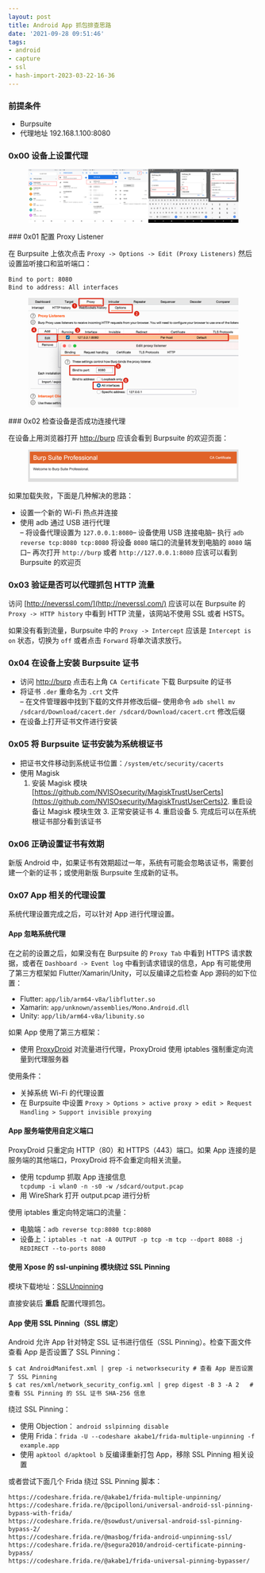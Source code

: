 ```yaml
---
layout: post
title: Android App 抓包排查思路
date: '2021-09-28 09:51:46'
tags:
- android
- capture
- ssl
- hash-import-2023-03-22-16-36
---
```


### 前提条件

- Burpsuite
- 代理地址 192.168.1.100:8080

### 0x00 设备上设置代理
<figure class="kg-card kg-image-card"><img src="assets/img/blog/imported/android-app-traffic-capture-skill-merge.png" class="kg-image" alt loading="lazy"></figure>
### 0x01 配置 Proxy Listener

在 Burpsuite 上依次点击 `Proxy -> Options -> Edit (Proxy Listeners)` 然后设置监听接口和监听端口：

    Bind to port: 8080
    Bind to address: All interfaces

<figure class="kg-card kg-image-card"><img src="assets/img/blog/imported/android-app-traffic-capture-skill-DraggedImage.png" class="kg-image" alt loading="lazy"></figure>
### 0x02 检查设备是否成功连接代理

在设备上用浏览器打开 [http://burp](http://burp) 应该会看到 Burpsuite 的欢迎页面：

<figure class="kg-card kg-image-card"><img src="assets/img/blog/imported/android-app-traffic-capture-skill-image.png" class="kg-image" alt loading="lazy" ></figure>

如果加载失败，下面是几种解决的思路：

- 设置一个新的 Wi-Fi 热点并连接
- 使用 adb 通过 USB 进行代理  
  – 将设备代理设置为 `127.0.0.1:8080`– 设备使用 USB 连接电脑– 执行 `adb reverse tcp:8080 tcp:8080` 将设备 `8080` 端口的流量转发到电脑的 `8080` 端口– 再次打开 `http://burp` 或者 `http://127.0.0.1:8080` 应该可以看到 Burpsuite 的欢迎页

### 0x03 验证是否可以代理抓包 HTTP 流量

访问 [http://neverssl.com/](http://neverssl.com/) 应该可以在 Burpsuite 的 `Proxy -> HTTP history` 中看到 HTTP 流量，该网站不使用 SSL 或者 HSTS。

如果没有看到流量，Burpsuite 中的 `Proxy -> Intercept` 应该是 `Intercept is on` 状态，切换为 `off` 或者点击 `Forward` 将单次请求放行。

### 0x04 在设备上安装 Burpsuite 证书

- 访问 [http://burp](http://burp) 点击右上角 `CA Certificate` 下载 Burpsuite 的证书
- 将证书 `.der` 重命名为 `.crt` 文件  
  – 在文件管理器中找到下载的文件并修改后缀– 使用命令 `adb shell mv /sdcard/Download/cacert.der /sdcard/Download/cacert.crt` 修改后缀
- 在设备上打开证书文件进行安装

### 0x05 将 Burpsuite 证书安装为系统根证书

- 把证书文件移动到系统证书位置：`/system/etc/security/cacerts`
- 使用 Magisk  
  1. 安装 Magisk 模块 [https://github.com/NVISOsecurity/MagiskTrustUserCerts](https://github.com/NVISOsecurity/MagiskTrustUserCerts)2. 重启设备让 Magisk 模块生效 3. 正常安装证书 4. 重启设备 5. 完成后可以在系统根证书部分看到该证书

### 0x06 正确设置证书有效期

新版 Android 中，如果证书有效期超过一年，系统有可能会忽略该证书，需要创建一个新的证书；或使用新版 Burpsuite 生成新的证书。

### 0x07 App 相关的代理设置

系统代理设置完成之后，可以针对 App 进行代理设置。

#### App 忽略系统代理

在之前的设置之后，如果没有在 Burpsuite 的 `Proxy Tab` 中看到 HTTPS 请求数据，或者在 `Dashboard -> Event log` 中看到请求错误的信息，App 有可能使用了第三方框架如 Flutter/Xamarin/Unity，可以反编译之后检查 App 源码的如下位置：

- Flutter: `app/lib/arm64-v8a/libflutter.so`
- Xamarin: `app/unknown/assemblies/Mono.Android.dll`
- Unity: `app/lib/arm64-v8a/libunity.so`

如果 App 使用了第三方框架：

- 使用 [ProxyDroid](https://play.google.com/store/apps/details?id=org.proxydroid&hl=en&gl=US) 对流量进行代理，ProxyDroid 使用 iptables 强制重定向流量到代理服务器

使用条件：

- 关掉系统 Wi-Fi 的代理设置
- 在 Burpsuite 中设置 `Proxy > Options > active proxy > edit > Request Handling > Support invisible proxying`

#### App 服务端使用自定义端口

ProxyDroid 只重定向 HTTP（80）和 HTTPS（443）端口。如果 App 连接的是服务端的其他端口，ProxyDroid 将不会重定向相关流量。

- 使用 tcpdump 抓取 App 连接信息  
  `tcpdump -i wlan0 -n -s0 -w /sdcard/output.pcap `
- 用 WireShark 打开 output.pcap 进行分析

使用 iptables 重定向特定端口的流量：

- 电脑端：`adb reverse tcp:8080 tcp:8080`
- 设备上：`iptables -t nat -A OUTPUT -p tcp -m tcp --dport 8088 -j REDIRECT --to-ports 8080`

#### 使用 Xpose 的 ssl-unpining 模块绕过 SSL Pinning

模块下载地址：[SSLUnpinning](https://github.com/ac-pm/SSLUnpinning_Xposed)

直接安装后 **重启** 配置代理抓包。

#### App 使用 SSL Pinning（SSL 绑定）

Android 允许 App 针对特定 SSL 证书进行信任（SSL Pinning）。检查下面文件查看 App 是否设置了 SSL Pinning：

    $ cat AndroidManifest.xml | grep -i networksecurity	# 查看 App 是否设置了 SSL Pinning
    $ cat res/xml/network_security_config.xml | grep digest -B 3 -A 2	# 查看 SSL Pinning 的 SSL 证书 SHA-256 信息

绕过 SSL Pinning：

- 使用 Objection： `android sslpinning disable`
- 使用 Frida：`frida -U --codeshare akabe1/frida-multiple-unpinning -f example.app`
- 使用 `apktool d/apktool b` 反编译重新打包 App，移除 SSL Pinning 相关设置

或者尝试下面几个 Frida 绕过 SSL Pinning 脚本：

    https://codeshare.frida.re/@akabe1/frida-multiple-unpinning/
    https://codeshare.frida.re/@pcipolloni/universal-android-ssl-pinning-bypass-with-frida/
    https://codeshare.frida.re/@sowdust/universal-android-ssl-pinning-bypass-2/
    https://codeshare.frida.re/@masbog/frida-android-unpinning-ssl/
    https://codeshare.frida.re/@segura2010/android-certificate-pinning-bypass/
    https://codeshare.frida.re/@akabe1/frida-universal-pinning-bypasser/


